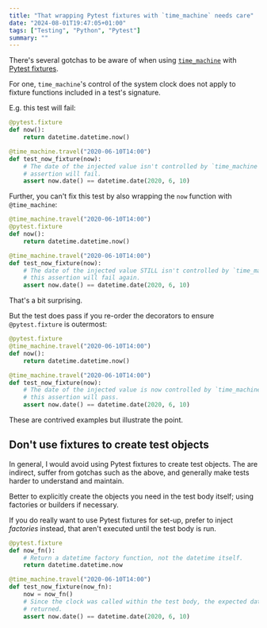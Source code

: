 ```yaml
---
title: "That wrapping Pytest fixtures with `time_machine` needs care"
date: "2024-08-01T19:47:05+01:00"
tags: ["Testing", "Python", "Pytest"]
summary: ""
---
```


There's several gotchas to be aware of when using [`time_machine`][time_machine]
with [Pytest fixtures][fixtures].

<!--more-->

For one, `time_machine`'s control of the system clock does not apply to fixture
functions included in a test's signature.

E.g. this test will fail:

```python
@pytest.fixture
def now():
    return datetime.datetime.now()

@time_machine.travel("2020-06-10T14:00")
def test_now_fixture(now):
    # The date of the injected value isn't controlled by `time_machine` so this
    # assertion will fail.
    assert now.date() == datetime.date(2020, 6, 10)
```

Further, you can't fix this test by also wrapping the `now` function with
`@time_machine`:

```python
@time_machine.travel("2020-06-10T14:00")
@pytest.fixture
def now():
    return datetime.datetime.now()

@time_machine.travel("2020-06-10T14:00")
def test_now_fixture(now):
    # The date of the injected value STILL isn't controlled by `time_machine` so
    # this assertion will fail again.
    assert now.date() == datetime.date(2020, 6, 10)
```

That's a bit surprising.

But the test does pass if you re-order the decorators to ensure
`@pytest.fixture` is outermost:

```python
@pytest.fixture
@time_machine.travel("2020-06-10T14:00")
def now():
    return datetime.datetime.now()

@time_machine.travel("2020-06-10T14:00")
def test_now_fixture(now):
    # The date of the injected value is now controlled by `time_machine` so
    # this assertion will pass.
    assert now.date() == datetime.date(2020, 6, 10)
```

These are contrived examples but illustrate the point.

## Don't use fixtures to create test objects

In general, I would avoid using Pytest fixtures to create test objects. The are
indirect, suffer from gotchas such as the above, and generally make tests harder
to understand and maintain.

Better to explicitly create the objects you need in the test body itself; using
factories or builders if necessary.

If you do really want to use Pytest fixtures for set-up, prefer to inject
_factories_ instead, that aren't executed until the test body is run.

```python
@pytest.fixture
def now_fn():
    # Return a datetime factory function, not the datetime itself.
    return datetime.datetime.now

@time_machine.travel("2020-06-10T14:00")
def test_now_fixture(now_fn):
    now = now_fn()
    # Since the clock was called within the test body, the expected date was
    # returned.
    assert now.date() == datetime.date(2020, 6, 10)
```

[time_machine]: https://github.com/adamchainz/time-machine
[fixtures]: https://docs.pytest.org/en/6.2.x/fixture.html
